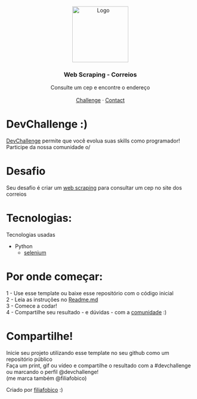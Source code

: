 <br/>
<p align="center">
  <a href="#">
    <img src="https://s2.glbimg.com/CQesxIP5ed0q8e8qNU8-vqNapY0=/0x0:921x885/924x0/smart/filters:strip_icc()/i.s3.glbimg.com/v1/AUTH_63b422c2caee4269b8b34177e8876b93/internal_photos/bs/2019/B/b/wzBEg4TFGwb5ZErlj3Qg/correios.jpg" alt="Logo" height="150">
  </a>

  <h3 align="center">Web Scraping - Correios</h3>

  <p align="center">
    Consulte um cep e encontre o endereço
    <br/>
    <br/>
    <a href="https://github.com/filiafobico/devchallenge-webscraping-correios">Challenge</a>
    ·
    <a href="https://www.linkedin.com/in/ooluis/">Contact</a>
  </p>
</p>

# DevChallenge :)
[DevChallenge](https://devchallenge.now.sh/) permite que você evolua suas skills como programador! Participe da nossa comunidade o/

# Desafio
Seu desafio é criar um [web scraping](https://pt.wikipedia.org/wiki/Coleta_de_dados_web) para consultar um cep no site dos correios

# Tecnologias: 
Tecnologias usadas
- Python
  - [selenium](https://selenium-python.readthedocs.io/)

# Por onde começar:
1 - Use esse template ou baixe esse repositório com o código inicial  
2 - Leia as instruções no [Readme.md](https://github.com/filiafobico/devchallenge-webscraping-correios/blob/master/README.md)  
3 - Comece a codar!  
4 - Compartilhe seu resultado - e dúvidas - com a [comunidade](https://discord.gg/yvYXhGj) :)  

# Compartilhe!
Inicie seu projeto utilizando esse template no seu github como um repositório público  
Faça um print, gif ou vídeo e compartilhe o resultado com a #devchallenge ou marcando o perfil @devchallenge!  
(me marca também @filiafobico)

Criado por [filiafobico](https://github.com/filiafobico/) :)
